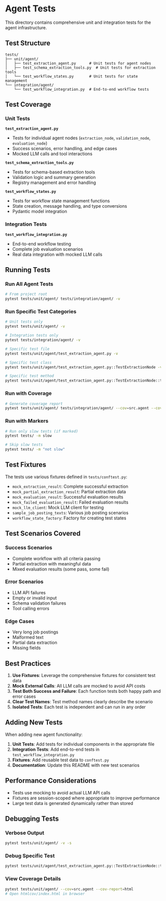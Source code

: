 # Agent Tests

This directory contains comprehensive unit and integration tests for the agent infrastructure.

## Test Structure

```
tests/
├── unit/agent/
│   ├── test_extraction_agent.py      # Unit tests for agent nodes
│   ├── test_schema_extraction_tools.py  # Unit tests for extraction tools
│   └── test_workflow_states.py       # Unit tests for state management
└── integration/agent/
    └── test_workflow_integration.py  # End-to-end workflow tests
```

## Test Coverage

### Unit Tests

**`test_extraction_agent.py`**
- Tests for individual agent nodes (`extraction_node`, `validation_node`, `evaluation_node`)
- Success scenarios, error handling, and edge cases
- Mocked LLM calls and tool interactions

**`test_schema_extraction_tools.py`**
- Tests for schema-based extraction tools
- Validation logic and summary generation
- Registry management and error handling

**`test_workflow_states.py`**
- Tests for workflow state management functions
- State creation, message handling, and type conversions
- Pydantic model integration

### Integration Tests

**`test_workflow_integration.py`**
- End-to-end workflow testing
- Complete job evaluation scenarios
- Real data integration with mocked LLM calls

## Running Tests

### Run All Agent Tests
```bash
# From project root
pytest tests/unit/agent/ tests/integration/agent/ -v
```

### Run Specific Test Categories
```bash
# Unit tests only
pytest tests/unit/agent/ -v

# Integration tests only
pytest tests/integration/agent/ -v

# Specific test file
pytest tests/unit/agent/test_extraction_agent.py -v

# Specific test class
pytest tests/unit/agent/test_extraction_agent.py::TestExtractionNode -v

# Specific test method
pytest tests/unit/agent/test_extraction_agent.py::TestExtractionNode::test_extraction_node_success -v
```

### Run with Coverage
```bash
# Generate coverage report
pytest tests/unit/agent/ tests/integration/agent/ --cov=src.agent --cov-report=html --cov-report=term-missing
```

### Run with Markers
```bash
# Run only slow tests (if marked)
pytest tests/ -m slow

# Skip slow tests
pytest tests/ -m "not slow"
```

## Test Fixtures

The tests use various fixtures defined in `tests/conftest.py`:

- `mock_extraction_result`: Complete successful extraction
- `mock_partial_extraction_result`: Partial extraction data
- `mock_evaluation_result`: Successful evaluation results
- `mock_failed_evaluation_result`: Failed evaluation results
- `mock_llm_client`: Mock LLM client for testing
- `sample_job_posting_texts`: Various job posting scenarios
- `workflow_state_factory`: Factory for creating test states

## Test Scenarios Covered

### Success Scenarios
- Complete workflow with all criteria passing
- Partial extraction with meaningful data
- Mixed evaluation results (some pass, some fail)

### Error Scenarios
- LLM API failures
- Empty or invalid input
- Schema validation failures
- Tool calling errors

### Edge Cases
- Very long job postings
- Malformed text
- Partial data extraction
- Missing fields

## Best Practices

1. **Use Fixtures**: Leverage the comprehensive fixtures for consistent test data
2. **Mock External Calls**: All LLM calls are mocked to avoid API costs
3. **Test Both Success and Failure**: Each function tests both happy path and error cases
4. **Clear Test Names**: Test method names clearly describe the scenario
5. **Isolated Tests**: Each test is independent and can run in any order

## Adding New Tests

When adding new agent functionality:

1. **Unit Tests**: Add tests for individual components in the appropriate file
2. **Integration Tests**: Add end-to-end tests in `test_workflow_integration.py`
3. **Fixtures**: Add reusable test data to `conftest.py`
4. **Documentation**: Update this README with new test scenarios

## Performance Considerations

- Tests use mocking to avoid actual LLM API calls
- Fixtures are session-scoped where appropriate to improve performance
- Large test data is generated dynamically rather than stored

## Debugging Tests

### Verbose Output
```bash
pytest tests/unit/agent/ -v -s
```

### Debug Specific Test
```bash
pytest tests/unit/agent/test_extraction_agent.py::TestExtractionNode::test_extraction_node_success -v -s --pdb
```

### View Coverage Details
```bash
pytest tests/unit/agent/ --cov=src.agent --cov-report=html
# Open htmlcov/index.html in browser
```
